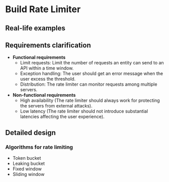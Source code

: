 # Build Rate Limiter

## Real-life examples

## Requirements clarification
- **Functional requirements**
   - Limit requests: Limit the number of requests an entity can send to an API within a time window.
   - Exception handling: The user should get an error message when the user excess the threshold.
   - Distribution: The rate limiter can monitor requests among multiple servers.
- **Non-functional requirements**
   - High availability (The rate limiter should always work for protecting the servers from external attacks).
   - Low latency (The rate limiter should not introduce substantial latencies affecting the user experience).

## Detailed design
### Algorithms for rate limiting
- Token bucket
- Leaking bucket
- Fixed window
- Sliding window
